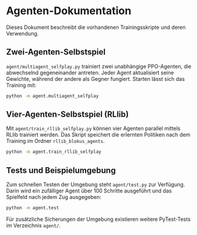 # Agenten-Dokumentation

Dieses Dokument beschreibt die vorhandenen Trainingsskripte und deren Verwendung.

## Zwei-Agenten-Selbstspiel

`agent/multiagent_selfplay.py` trainiert zwei unabhängige PPO-Agenten, die abwechselnd gegeneinander antreten. Jeder Agent aktualisiert seine Gewichte, während der andere als Gegner fungiert. Starten lässt sich das Training mit:

```bash
python -m agent.multiagent_selfplay
```

## Vier-Agenten-Selbstspiel (RLlib)

Mit `agent/train_rllib_selfplay.py` können vier Agenten parallel mittels RLlib trainiert werden. Das Skript speichert die erlernten Politiken nach dem Training im Ordner `rllib_blokus_agents`.

```bash
python -m agent.train_rllib_selfplay
```

## Tests und Beispielumgebung

Zum schnellen Testen der Umgebung steht `agent/test.py` zur Verfügung. Darin wird ein zufälliger Agent über 100 Schritte ausgeführt und das Spielfeld nach jedem Zug ausgegeben:

```bash
python -m agent.test
```

Für zusätzliche Sicherungen der Umgebung existieren weitere PyTest-Tests im Verzeichnis `agent/`.
